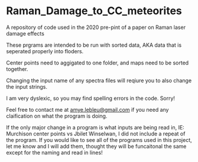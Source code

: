 # Raman_Damage_to_CC_meteorites
A repository of code used in the 2020 pre-pint of a paper on Raman laser damage effects 

These prgrams are intended to be run with sorted data, AKA data that is seperated properly into floders. 

Center points need to aggigated to one folder, and maps need to be sorted together. 

Changing the input name of any spectra files will reqiure you to also change the input strings.

I am very dyslexic, so you may find spelling errors in the code. Sorry! 

Feel free to contact me at amye.lebleu@gmail.com if you need any claification on what the program is doing.


If the only major change in a program is what inputs are being read in, IE: Murchison center points vs Jbilet Winselwan, I did not include a repeat of the program. If you would like to see all of the programs used in this project, let me know and I will add them, thought they will be funcaitonal the same except for the naming and read in lines! 


